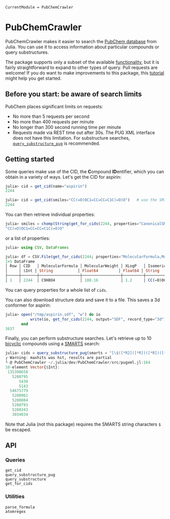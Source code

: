 ```@meta
CurrentModule = PubChemCrawler
```

# PubChemCrawler

PubChemCrawler makes it easier to search the [PubChem database](https://pubchem.ncbi.nlm.nih.gov/) from Julia.
You can use it to access information about particular compounds or query substructures.

The package supports only a subset of the available [functionality](https://pubchemdocs.ncbi.nlm.nih.gov/pug-rest),
but it is fairly straightforward to expand to other types of query. Pull requests are welcome!
If you do want to make improvements to this package, this [tutorial](https://pubchemdocs.ncbi.nlm.nih.gov/pug-rest-tutorial)
might help you get started.

## Before you start: be aware of search limits

PubChem places significant limits on requests:

- No more than 5 requests per second
- No more than 400 requests per minute
- No longer than 300 second running time per minute
- Requests made via REST time out after 30s. The PUG XML interface does not have this limitation. For substructure searches, [`query_substructure_pug`](@ref) is recommended.

## Getting started

Some queries make use of the CID, the **C**ompound **ID**entifier, which you can obtain in a variety of ways.
Let's get the CID for aspirin:

```julia
julia> cid = get_cid(name="aspirin")
2244

julia> cid = get_cid(smiles="CC(=O)OC1=CC=CC=C1C(=O)O")   # use the SMILES string
2244
```

You can then retrieve individual properties:

```julia
julia> smiles = chomp(String(get_for_cids(2244, properties="CanonicalSMILES", output="TXT")))
"CC(=O)OC1=CC=CC=C1C(=O)O"
```

or a list of properties:

```julia
julia> using CSV, DataFrames

julia> df = CSV.File(get_for_cids(2244; properties="MolecularFormula,MolecularWeight,XLogP,IsomericSMILES", output="CSV")) |> DataFrame
1×5 DataFrame
│ Row │ CID   │ MolecularFormula │ MolecularWeight │ XLogP   │ IsomericSMILES           │
│     │ $Int │ String           │ Float64         │ Float64 │ String                   │
├─────┼───────┼──────────────────┼─────────────────┼─────────┼──────────────────────────┤
│ 1   │ 2244  │ C9H8O4           │ 180.16          │ 1.2     │ CC(=O)OC1=CC=CC=C1C(=O)O │
```

You can query properties for a whole list of `cids`.

You can also download structure data and save it to a file. This saves a 3d conformer for aspirin:

```julia
julia> open("/tmp/aspirin.sdf", "w") do io
           write(io, get_for_cids(2244, output="SDF", record_type="3d"))
       end
3637
```

Finally, you can perform substructure searches. Let's retrieve up to 10 [bicyclic](https://en.wikipedia.org/wiki/Bicyclic_molecule) compounds using a [SMARTS](https://en.wikipedia.org/wiki/SMILES_arbitrary_target_specification) search:

```julia
julia> cids = query_substructure_pug(smarts = "[\$([*R2]([*R])([*R])([*R]))].[\$([*R2]([*R])([*R])([*R]))]", maxhits = 10)
┌ Warning: maxhits was hit, results are partial
└ @ PubChemCrawler ~/.julia/dev/PubChemCrawler/src/pugxml.jl:164
10-element Vector{$Int}:
 135398658
   5280795
      5430
      5143
  54675779
   5280961
   5280804
   5280793
   5280343
   3034034
```

Note that Julia (not this package) requires the SMARTS string characters `$` be escaped.

## API

### Queries

```@docs
get_cid
query_substructure_pug
query_substructure
get_for_cids
```

### Utilities

```@docs
parse_formula
atomregex
```
